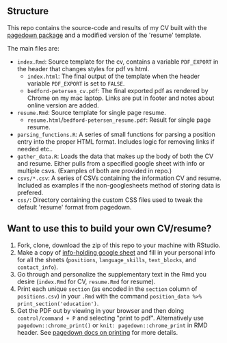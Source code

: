 
## Structure

This repo contains the source-code and results of my CV built with the [pagedown package](https://pagedown.rbind.io) and a modified version of the 'resume' template. 

The main files are:

- `index.Rmd`: Source template for the cv, contains a variable `PDF_EXPORT` in the header that changes styles for pdf vs html. 
  - `index.html`: The final output of the template when the header variable `PDF_EXPORT` is set to `FALSE`. 
  - `bedford-petersen_cv.pdf`: The final exported pdf as rendered by Chrome on my mac laptop. Links are put in footer and notes about online version are added. 
- `resume.Rmd`: Source template for single page resume. 
  - `resume.html`/`bedford-petersen_resume.pdf`: Result for single page resume.
- `parsing_functions.R`: A series of small functions for parsing a position entry into the proper HTML format. Includes logic for removing links if needed etc..
- `gather_data.R`: Loads the data that makes up the body of both the CV and resume. Either pulls from a specified google sheet with info or multiple csvs. (Examples of both are provided in repo.)
- `csvs/*.csv`: A series of CSVs containing the information CV and resume. Included as examples if the non-googlesheets method of storing data is prefered.  
- `css/`: Directory containing the custom CSS files used to tweak the default 'resume' format from pagedown. 

## Want to use this to build your own CV/resume? 

1. Fork, clone, download the zip of this repo to your machine with RStudio.
2. Make a copy of [info-holding google sheet](https://docs.google.com/spreadsheets/d/14MQICF2F8-vf8CKPF1m4lyGKO6_thG-4aSwat1e2TWc/edit#gid=1730172225) and fill in your personal info for all the sheets (`positions`, `language_skills`, `text_blocks`, and `contact_info`).  
3. Go through and personalize the supplementary text in the Rmd you desire (`index.Rmd` for CV, `resume.Rmd` for resume).
4. Print each unique `section` (as encoded in the `section` column of `positions.csv`) in your `.Rmd` with the command `position_data %>% print_section('education')`.
5. Get the PDF out by viewing in your browser and then doing `control/command + P` and selecting "print to pdf". Alternatively use `pagedown::chrome_print()` or `knit: pagedown::chrome_print` in RMD header. See [pagedown docs on printing](https://pagedown.rbind.io/#print-to-pdf) for more details.



